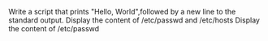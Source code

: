 Write a script that prints "Hello, World",followed by a new line to the standard output.
Display the content of /etc/passwd and /etc/hosts
Display the content of /etc/passwd
